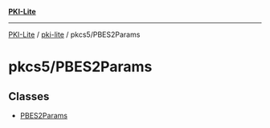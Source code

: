 [**PKI-Lite**](../../../README.md)

---

[PKI-Lite](../../../README.md) / [pki-lite](../../README.md) / pkcs5/PBES2Params

# pkcs5/PBES2Params

## Classes

- [PBES2Params](classes/PBES2Params.md)
